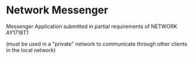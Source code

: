 # Network Messenger
Messenger Application submitted in partial requirements of NETWORK AY1718T1

(must be used in a "private" network to communicate through other clients in the local network)
